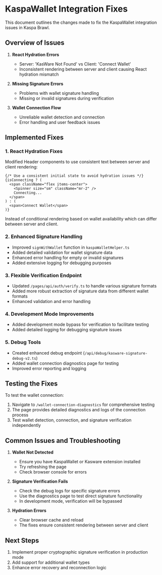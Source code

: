 # KaspaWallet Integration Fixes

This document outlines the changes made to fix the KaspaWallet integration issues in Kaspa Brawl.

## Overview of Issues

1. **React Hydration Errors**
   - Server: 'KasWare Not Found' vs Client: 'Connect Wallet'
   - Inconsistent rendering between server and client causing React hydration mismatch

2. **Missing Signature Errors**
   - Problems with wallet signature handling
   - Missing or invalid signatures during verification

3. **Wallet Connection Flow**
   - Unreliable wallet detection and connection
   - Error handling and user feedback issues

## Implemented Fixes

### 1. React Hydration Fixes

Modified Header components to use consistent text between server and client rendering:

```tsx
{/* Use a consistent initial state to avoid hydration issues */}
{isConnecting ? (
  <span className="flex items-center">
    <Spinner size="sm" className="mr-2" />
    Connecting...
  </span>
) : (
  <span>Connect Wallet</span>
)}
```

Instead of conditional rendering based on wallet availability which can differ between server and client.

### 2. Enhanced Signature Handling

- Improved `signWithWallet` function in `kaspaWalletHelper.ts`
- Added detailed validation for wallet signature data
- Enhanced error handling for empty or invalid signatures
- Added extensive logging for debugging purposes

### 3. Flexible Verification Endpoint

- Updated `/pages/api/auth/verify.ts` to handle various signature formats
- Added more robust extraction of signature data from different wallet formats
- Enhanced validation and error handling

### 4. Development Mode Improvements

- Added development mode bypass for verification to facilitate testing
- Added detailed logging for debugging signature issues

### 5. Debug Tools

- Created enhanced debug endpoint (`/api/debug/kasware-signature-debug-v2.ts`)
- Added wallet connection diagnostics page for testing
- Improved error reporting and logging

## Testing the Fixes

To test the wallet connection:

1. Navigate to `/wallet-connection-diagnostics` for comprehensive testing
2. The page provides detailed diagnostics and logs of the connection process
3. Test wallet detection, connection, and signature verification independently

## Common Issues and Troubleshooting

1. **Wallet Not Detected**
   - Ensure you have KaspaWallet or Kasware extension installed
   - Try refreshing the page
   - Check browser console for errors

2. **Signature Verification Fails**
   - Check the debug logs for specific signature errors
   - Use the diagnostics page to test direct signature functionality
   - In development mode, verification will be bypassed

3. **Hydration Errors**
   - Clear browser cache and reload
   - The fixes ensure consistent rendering between server and client

## Next Steps

1. Implement proper cryptographic signature verification in production mode
2. Add support for additional wallet types
3. Enhance error recovery and reconnection logic
